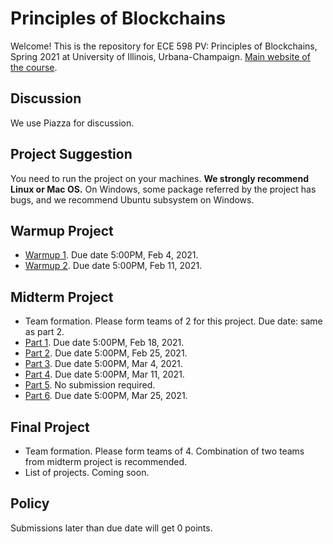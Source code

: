 # Principles of Blockchains

Welcome! This is the repository for ECE 598 PV: Principles of Blockchains, Spring 2021 at University of Illinois, Urbana-Champaign. [Main website of the course](https://courses.grainger.illinois.edu/ece598pv/sp2021/).

## Discussion
We use Piazza for discussion.

## Project Suggestion
You need to run the project on your machines. **We strongly recommend Linux or Mac OS.** On Windows, some package referred by the project has bugs, and we recommend Ubuntu subsystem on Windows.

## Warmup Project

- [Warmup 1](Warmup1). Due date 5:00PM, Feb 4, 2021.
- [Warmup 2](Warmup2). Due date 5:00PM, Feb 11, 2021.

## Midterm Project

- Team formation. Please form teams of 2 for this project. Due date: same as part 2.
- [Part 1](MidtermProject1). Due date 5:00PM, Feb 18, 2021.
- [Part 2](MidtermProject2). Due date 5:00PM, Feb 25, 2021.
- [Part 3](MidtermProject3). Due date 5:00PM, Mar 4, 2021.
- [Part 4](MidtermProject4). Due date 5:00PM, Mar 11, 2021.
- [Part 5](MidtermProject5). No submission required.
- [Part 6](MidtermProject6). Due date 5:00PM, Mar 25, 2021. 

## Final Project
- Team formation. Please form teams of 4. Combination of two teams from midterm project is recommended. 
- List of projects. Coming soon.

## Policy
Submissions later than due date will get 0 points.
